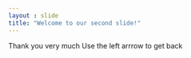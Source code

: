 ```yaml
---
layout : slide
title: "Welcome to our second slide!"
---
```

Thank you very much
Use the left arrrow to get back
